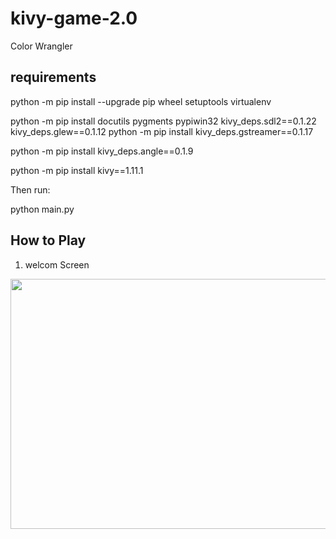 # kivy-game-2.0
Color Wrangler



requirements
------------
python -m pip install --upgrade pip wheel setuptools virtualenv

python -m pip install docutils pygments pypiwin32 kivy_deps.sdl2==0.1.22 kivy_deps.glew==0.1.12
python -m pip install kivy_deps.gstreamer==0.1.17

python -m pip install kivy_deps.angle==0.1.9

python -m pip install kivy==1.11.1

Then run:
 
 python main.py
 
 ## How to Play 
  1. welcom Screen 
  <p align="left">
  <img width="650" height="400" src="https://raw.githubusercontent.com/haryodollybim419/kivy-game-2.0/master/game_images/welcomescreen.PNG">
</p>
